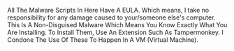 All The Malware Scripts In Here Have A EULA. Which means, I take no responsibility for any damage caused to your/someone else's computer. This Is A Non-Disguised Malware Which Means You Know Exactly What You Are Installing. To Install Them, Use An Extension Such As Tampermonkey. I Condone The Use Of These To Happen In A VM (Virtual Machine).
